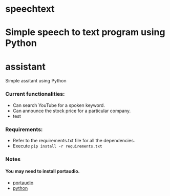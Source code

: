 # speechtext
Simple speech to text program using Python
=======
# assistant
Simple assitant using Python

### Current functionalities:
* Can search YouTube for a spoken keyword.
* Can announce the stock price for a particular company.
* test

### Requirements:
* Refer to the requirements.txt file for all the dependencies.
* Execute `pip install -r requirements.txt`

### Notes
#### You may need to install portaudio. 
* [portaudio](https://stackoverflow.com/questions/48690984/portaudio-h-no-such-file-or-directory "Install Portaudio")
* [python](https://stackoverflow.com/questions/21530577/fatal-error-python-h-no-such-file-or-directory "Install python-dev")
